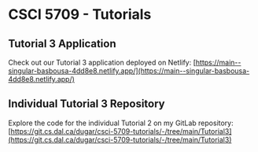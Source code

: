 # CSCI 5709 - Tutorials

## Tutorial 3 Application

Check out our Tutorial 3 application deployed on Netlify:
[https://main--singular-basbousa-4dd8e8.netlify.app/](https://main--singular-basbousa-4dd8e8.netlify.app/)

## Individual Tutorial 3 Repository

Explore the code for the individual Tutorial 2 on my GitLab repository:
[https://git.cs.dal.ca/dugar/csci-5709-tutorials/-/tree/main/Tutorial3](https://git.cs.dal.ca/dugar/csci-5709-tutorials/-/tree/main/Tutorial3)
